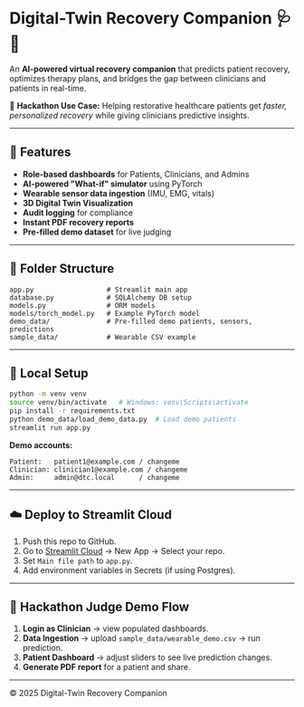 # Digital-Twin Recovery Companion 🩺🤖

An **AI-powered virtual recovery companion** that predicts patient recovery, optimizes therapy plans, and bridges the gap between clinicians and patients in real-time.

🚀 **Hackathon Use Case:** Helping restorative healthcare patients get *faster, personalized recovery* while giving clinicians predictive insights.

---

## 📌 Features
- **Role-based dashboards** for Patients, Clinicians, and Admins
- **AI-powered "What-if" simulator** using PyTorch
- **Wearable sensor data ingestion** (IMU, EMG, vitals)
- **3D Digital Twin Visualization**
- **Audit logging** for compliance
- **Instant PDF recovery reports**
- **Pre-filled demo dataset** for live judging

---

## 📂 Folder Structure
```
app.py                  # Streamlit main app
database.py             # SQLAlchemy DB setup
models.py               # ORM models
models/torch_model.py   # Example PyTorch model
demo_data/              # Pre-filled demo patients, sensors, predictions
sample_data/            # Wearable CSV example
```

---

## 🧪 Local Setup
```bash
python -m venv venv
source venv/bin/activate   # Windows: venv\Scripts\activate
pip install -r requirements.txt
python demo_data/load_demo_data.py  # Load demo patients
streamlit run app.py
```

**Demo accounts:**
```
Patient:   patient1@example.com / changeme
Clinician: clinician1@example.com / changeme
Admin:     admin@dtc.local      / changeme
```

---

## ☁️ Deploy to Streamlit Cloud
1. Push this repo to GitHub.
2. Go to [Streamlit Cloud](https://share.streamlit.io/) → New App → Select your repo.
3. Set `Main file path` to `app.py`.
4. Add environment variables in Secrets (if using Postgres).

---

## 🎯 Hackathon Judge Demo Flow
1. **Login as Clinician** → view populated dashboards.
2. **Data Ingestion** → upload `sample_data/wearable_demo.csv` → run prediction.
3. **Patient Dashboard** → adjust sliders to see live prediction changes.
4. **Generate PDF report** for a patient and share.

---
© 2025 Digital-Twin Recovery Companion

